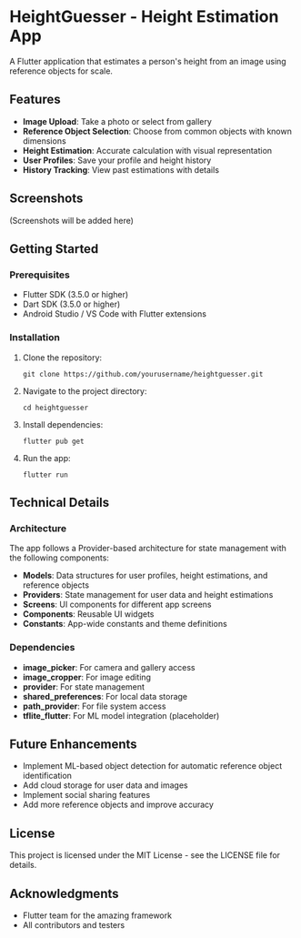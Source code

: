 # HeightGuesser - Height Estimation App

A Flutter application that estimates a person's height from an image using reference objects for scale.

## Features

- **Image Upload**: Take a photo or select from gallery
- **Reference Object Selection**: Choose from common objects with known dimensions
- **Height Estimation**: Accurate calculation with visual representation
- **User Profiles**: Save your profile and height history
- **History Tracking**: View past estimations with details

## Screenshots

(Screenshots will be added here)

## Getting Started

### Prerequisites

- Flutter SDK (3.5.0 or higher)
- Dart SDK (3.5.0 or higher)
- Android Studio / VS Code with Flutter extensions

### Installation

1. Clone the repository:
   ```
   git clone https://github.com/yourusername/heightguesser.git
   ```

2. Navigate to the project directory:
   ```
   cd heightguesser
   ```

3. Install dependencies:
   ```
   flutter pub get
   ```

4. Run the app:
   ```
   flutter run
   ```

## Technical Details

### Architecture

The app follows a Provider-based architecture for state management with the following components:

- **Models**: Data structures for user profiles, height estimations, and reference objects
- **Providers**: State management for user data and height estimations
- **Screens**: UI components for different app screens
- **Components**: Reusable UI widgets
- **Constants**: App-wide constants and theme definitions

### Dependencies

- **image_picker**: For camera and gallery access
- **image_cropper**: For image editing
- **provider**: For state management
- **shared_preferences**: For local data storage
- **path_provider**: For file system access
- **tflite_flutter**: For ML model integration (placeholder)

## Future Enhancements

- Implement ML-based object detection for automatic reference object identification
- Add cloud storage for user data and images
- Implement social sharing features
- Add more reference objects and improve accuracy

## License

This project is licensed under the MIT License - see the LICENSE file for details.

## Acknowledgments

- Flutter team for the amazing framework
- All contributors and testers
